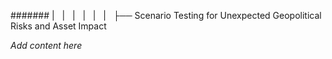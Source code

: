 ####### |   |   |   |   |   |   ├── Scenario Testing for Unexpected Geopolitical Risks and Asset Impact

*Add content here*
